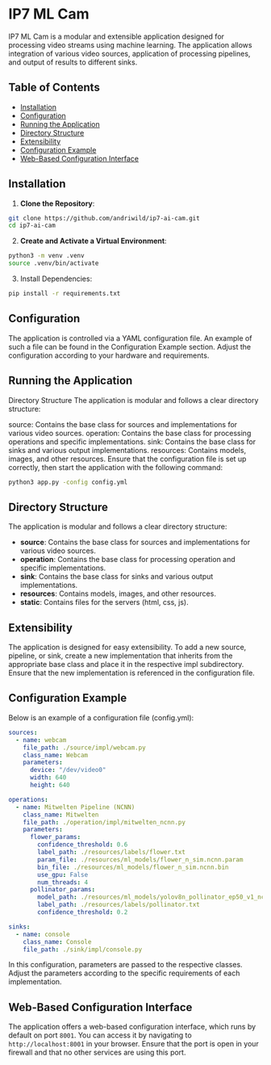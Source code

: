 
# IP7 ML Cam

IP7 ML Cam is a modular and extensible application designed for processing video streams using machine learning. The application allows integration of various video sources, application of processing pipelines, and output of results to different sinks.

## Table of Contents

- [Installation](#installation)
- [Configuration](#configuration)
- [Running the Application](#running-the-application)
- [Directory Structure](#directory-structure)
- [Extensibility](#extensibility)
- [Configuration Example](#configuration-example)
- [Web-Based Configuration Interface](#web-based-configuration-interface)

## Installation

1. **Clone the Repository**:

```bash
git clone https://github.com/andriwild/ip7-ai-cam.git
cd ip7-ai-cam
```

2. **Create and Activate a Virtual Environment**:

```bash
python3 -m venv .venv
source .venv/bin/activate
```
3. Install Dependencies:

```bash
pip install -r requirements.txt
```

## Configuration

The application is controlled via a YAML configuration file. An example of such a file can be found in the Configuration Example section. Adjust the configuration according to your hardware and requirements.

## Running the Application
Directory Structure
The application is modular and follows a clear directory structure:

source: Contains the base class for sources and implementations for various video sources.
operation: Contains the base class for processing operations and specific implementations.
sink: Contains the base class for sinks and various output implementations.
resources: Contains models, images, and other resources.
Ensure that the configuration file is set up correctly, then start the application with the following command:
```bash
python3 app.py -config config.yml
```

## Directory Structure

The application is modular and follows a clear directory structure:

- **source**: Contains the base class for sources and implementations for various video sources.
- **operation**: Contains the base class for processing operation and specific implementations.
- **sink**: Contains the base class for sinks and various output implementations.
- **resources**: Contains models, images, and other resources.
- **static**: Contains files for the servers (html, css, js).




## Extensibility
The application is designed for easy extensibility. To add a new source, pipeline, or sink, create a new implementation that inherits from the appropriate base class and place it in the respective impl subdirectory. Ensure that the new implementation is referenced in the configuration file.

## Configuration Example

Below is an example of a configuration file (config.yml):
```yaml
sources:
  - name: webcam
    file_path: ./source/impl/webcam.py
    class_name: Webcam
    parameters:
      device: "/dev/video0"
      width: 640
      height: 640

operations:
  - name: Mitwelten Pipeline (NCNN)
    class_name: Mitwelten
    file_path: ./operation/impl/mitwelten_ncnn.py
    parameters:
      flower_params:
        confidence_threshold: 0.6
        label_path: ./resources/labels/flower.txt
        param_file: ./resources/ml_models/flower_n_sim.ncnn.param
        bin_file: ./resources/ml_models/flower_n_sim.ncnn.bin
        use_gpu: False
        num_threads: 4
      pollinator_params:
        model_path: ./resources/ml_models/yolov8n_pollinator_ep50_v1_ncnn_model
        label_path: ./resources/labels/pollinator.txt
        confidence_threshold: 0.2

sinks:
  - name: console
    class_name: Console
    file_path: ./sink/impl/console.py
```
In this configuration, parameters are passed to the respective classes. Adjust the parameters according to the specific requirements of each implementation.

## Web-Based Configuration Interface

The application offers a web-based configuration interface, which runs by default on port `8001`. You can access it by navigating to `http://localhost:8001` in your browser. Ensure that the port is open in your firewall and that no other services are using this port.
